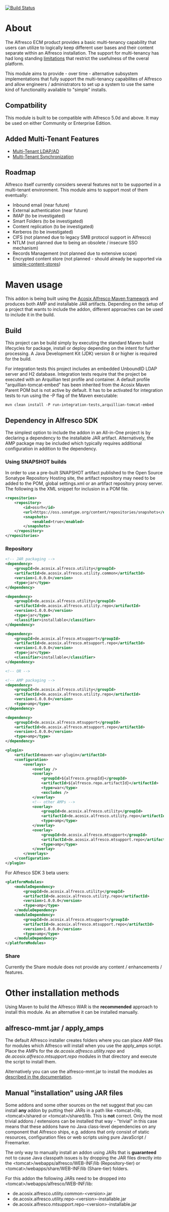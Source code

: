 [![Build Status](https://travis-ci.org/Acosix/alfresco-mt-support.svg?branch=master)](https://travis-ci.org/Acosix/alfresco-mt-support)

# About

The Alfresco ECM product provides a basic multi-tenancy capability that users can utilize to logically keep different user bases and their content separate within an Alfresco installation. The support for multi-tenancy has had long standing [limitations](http://docs.alfresco.com/5.1/concepts/mt-not-implemented.html) that restrict the usefulness of the overal platform.

This module aims to provide - over time - alternative subsystem implementations that fully support the multi-tenancy capabilites of Alfresco and allow engineers / administrators to set up a system to use the same kind of functionality available to "simple" installs.

## Compatbility

This module is built to be compatible with Alfresco 5.0d and above. It may be used on either Community or Enterprise Edition. 

## Added Multi-Tenant Features

 - [Multi-Tenant LDAP/AD](https://github.com/Acosix/alfresco-mt-support/wiki/Multi-Tenant-LDAP-Authentication-and-User-Registry)
 - [Multi-Tenant Synchronization](https://github.com/Acosix/alfresco-mt-support/wiki/Multi-Tenant-Synchronization)

## Roadmap

Alfresco itself currently considers several features not to be supported in a multi-tenant environment. This module aims to support most of them eventually:

 - Inbound email (near future)
 - External authentication (near future)
 - IMAP (to be investigated)
 - Smart Folders (to be investigated)
 - Content replication (to be investigated)
 - Kerberos (to be investigated)
 - CIFS (not planned due to legacy SMB protocol support in Alfresco)
 - NTLM (not planned due to being an obsolete / insecure SSO mechanism)
 - Records Management (not planned due to extensive scope)
 - Encrypted content store (not planned - should already be supported via [simple-content-stores](https://github.com/AFaust/simple-content-stores))
 
# Maven usage

This addon is being built using the [Acosix Alfresco Maven framework](https://github.com/Acosix/alfresco-maven) and produces both AMP and installable JAR artifacts. Depending on the setup of a project that wants to include the addon, different approaches can be used to include it in the build.

## Build

This project can be build simply by executing the standard Maven build lifecycles for package, install or deploy depending on the intent for further processing. A Java Development Kit (JDK) version 8 or higher is required for the build.

For integration tests this project includes an embedded UnboundID LDAP server and H2 database. Integration tests require that the project be executed with an Arquillian test profile and container. A default profile "arquillian-tomcat-embed" has been inherited from the Acosix Maven Parent POM but is not active by default. It has to be activated for integration tests to run using the -P flag of the Maven executable:

```text
mvn clean install -P run-integration-tests,arquillian-tomcat-embed
```

## Dependency in Alfresco SDK

The simplest option to include the addon in an All-in-One project is by declaring a dependency to the installable JAR artifact. Alternatively, the AMP package may be included which typically requires additional configuration in addition to the dependency.

### Using SNAPSHOT builds

In order to use a pre-built SNAPSHOT artifact published to the Open Source Sonatype Repository Hosting site, the artifact repository may need to be added to the POM, global settings.xml or an artifact repository proxy server. The following is the XML snippet for inclusion in a POM file.

```xml
<repositories>
    <repository>
        <id>ossrh</id>
        <url>https://oss.sonatype.org/content/repositories/snapshots</url>
        <snapshots>
            <enabled>true</enabled>
        </snapshots>
    </repository>
</repositories>
```

### Repository
```xml
<!-- JAR packaging -->
<dependency>
    <groupId>de.acosix.alfresco.utility</groupId>
    <artifactId>de.acosix.alfresco.utility.common</artifactId>
    <version>1.0.0.0</version>
    <type>jar</type>
</dependency>

<dependency>
    <groupId>de.acosix.alfresco.utility</groupId>
    <artifactId>de.acosix.alfresco.utility.repo</artifactId>
    <version>1.0.0.0</version>
    <type>jar</type>
    <classifier>installable</classifier>
</dependency>

<dependency>
    <groupId>de.acosix.alfresco.mtsupport</groupId>
    <artifactId>de.acosix.alfresco.mtsupport.repo</artifactId>
    <version>1.0.0.0</version>
    <type>jar</type>
    <classifier>installable</classifier>
</dependency>

<!-- OR -->

<!-- AMP packaging -->
<dependency>
    <groupId>de.acosix.alfresco.utility</groupId>
    <artifactId>de.acosix.alfresco.utility.repo</artifactId>
    <version>1.0.0.0</version>
    <type>amp</type>
</dependency>

<dependency>
    <groupId>de.acosix.alfresco.mtsupport</groupId>
    <artifactId>de.acosix.alfresco.mtsupport.repo</artifactId>
    <version>1.0.0.0</version>
    <type>amp</type>
</dependency>

<plugin>
    <artifactId>maven-war-plugin</artifactId>
    <configuration>
        <overlays>
            <overlay />
            <overlay>
                <groupId>${alfresco.groupId}</groupId>
                <artifactId>${alfresco.repo.artifactId}</artifactId>
                <type>war</type>
                <excludes />
            </overlay>
            <!-- other AMPs -->
            <overlay>
                <groupId>de.acosix.alfresco.utility</groupId>
                <artifactId>de.acosix.alfresco.utility.repo</artifactId>
                <type>amp</type>
            </overlay>
            <overlay>
                <groupId>de.acosix.alfresco.mtsupport</groupId>
                <artifactId>de.acosix.alfresco.mtsupport.repo</artifactId>
                <type>amp</type>
            </overlay>
        </overlays>
    </configuration>
</plugin>
```

For Alfresco SDK 3 beta users:

```xml
<platformModules>
    <moduleDependency>
        <groupId>de.acosix.alfresco.utility</groupId>
        <artifactId>de.acosix.alfresco.utility.repo</artifactId>
        <version>1.0.0.0</version>
        <type>amp</type>
    </moduleDependency>
    <moduleDependency>
        <groupId>de.acosix.alfresco.mtsupport</groupId>
        <artifactId>de.acosix.alfresco.mtsupport.repo</artifactId>
        <version>1.0.0.0</version>
        <type>amp</type>
    </moduleDependency>
</platformModules>
```

### Share

Currently the Share module does not provide any content / enhancements / features. 

# Other installation methods

Using Maven to build the Alfresco WAR is the **recommended** approach to install this module. As an alternative it can be installed manually.

## alfresco-mmt.jar / apply_amps

The default Alfresco installer creates folders where you can place AMP files for modules which Alfresco will install when you use the apply_amps script. Place the AMPs for the *de.acosix.alfresco.utility.repo* and *de.acosix.alfresco.mtsupport.repo* modules in that directory and execute the script to install them.

Alternatively you can use the alfresco-mmt.jar to install the modules as [described in the documentation](http://docs.alfresco.com/5.1/concepts/dev-extensions-modules-management-tool.html).

## Manual "installation" using JAR files

Some addons and some other sources on the net suggest that you can install **any** addon by putting their JARs in a path like &lt;tomcat&gt;/lib, &lt;tomcat&gt;/shared or &lt;tomcat&gt;/shared/lib. This is **not** correct. Only the most trivial addons / extensions can be installed that way - "trivial" in this case means that these addons have no Java class-level dependencies on any component that Alfresco ships, e.g. addons that only consist of static resources, configuration files or web scripts using pure JavaScript / Freemarker.

The only way to manually install an addon using JARs that is **guaranteed** not to cause Java classpath issues is by dropping the JAR files directly into the &lt;tomcat&gt;/webapps/alfresco/WEB-INF/lib (Repository-tier) or &lt;tomcat&gt;/webapps/share/WEB-INF/lib (Share-tier) folders.

For this addon the following JARs need to be dropped into &lt;tomcat&gt;/webapps/alfresco/WEB-INF/lib:

 - de.acosix.alfresco.utility.common-&lt;version&gt;.jar
 - de.acosix.alfresco.utility.repo-&lt;version&gt;-installable.jar
 - de.acosix.alfresco.mtsupport.repo-&lt;version&gt;-installable.jar